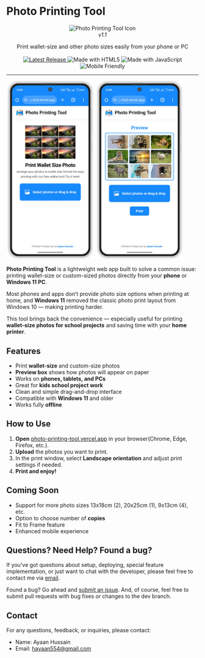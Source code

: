 # **Photo Printing Tool**  

<p align="center">
  <img src="https://cdn-icons-png.flaticon.com/512/839/839184.png" alt="Photo Printing Tool Icon" width="96" height="96"><br>
  <i>v1.1</i>
</p>
<p align="center">
  Print wallet-size and other photo sizes easily from your phone or PC<br><br>

 <!-- Latest Release Badge -->
<a href="https://github.com/Ayaanh001/Photo-Printing-Tool/releases/latest">
  <img src="https://img.shields.io/github/v/release/Ayaanh001/Photo-Printing-Tool?label=Latest%20Release&color=green" alt="Latest Release">
</a>
<!-- HTML5 Badge -->
<img src="https://img.shields.io/badge/Made%20with-HTML5-orange.svg" alt="Made with HTML5">
<!-- JavaScript Badge -->
<img src="https://img.shields.io/badge/Made%20with-JavaScript-yellow.svg" alt="Made with JavaScript">
<!-- Mobile Friendly Badge -->
<img src="https://img.shields.io/badge/Mobile%20Friendly-Yes-blue.svg" alt="Mobile Friendly">
</p>

<hr>
<!-- Home Page Image -->
<picture>
  <source media="(prefers-color-scheme: dark)" srcset="/Assests/Homepage.png" width="230px">
  <img alt="Home Page" src="/Assests/Homepage.png" width="230px">
</picture>

<!-- Preview Page Image -->
<picture>
  <source media="(prefers-color-scheme: dark)" srcset="/Assests/Previewpage.png" width="230px">
  <img alt="Preview Page" src="/Assests/Previewpage.png" width="230px">
</picture>

**Photo Printing Tool** is a lightweight web app built to solve a common issue: printing wallet-size or custom-sized photos directly from your **phone** or **Windows 11 PC**.

Most phones and apps don’t provide photo size options when printing at home, and **Windows 11** removed the classic photo print layout from Windows 10 — making printing harder.

This tool brings back the convenience — especially useful for printing **wallet-size photos for school projects** and saving time with your **home printer**.

## **Features**

- Print **wallet-size** and custom-size photos
- **Preview box** shows how photos will appear on paper
- Works on **phones, tablets, and PCs**  
- Great for **kids school project work**  
- Clean and simple drag-and-drop interface  
- Compatible with **Windows 11** and older  
- Works fully **offline**


## **How to Use**

1. **Open** [photo-printing-tool.vercel.app](https://photo-printing-tool.vercel.app/) in your browser(Chrome, Edge, Firefox, etc.).
2. **Upload** the photos you want to print.
3. In the print window, select **Landscape orientation** and adjust print settings if needed.
4. **Print and enjoy!**

## **Coming Soon**

- Support for more photo sizes 13x18cm (2), 20x25cm (1), 9x13cm (4), etc.  
- Option to choose number of **copies**
- Fit to Frame feature
- Enhanced mobile experience

<h2>Questions? Need Help? Found a bug?</h2>

<p>If you've got questions about setup, deploying, special feature implementation, or just want to chat with the developer, please feel free to contact me via <a href="mailto:hayaan554@gmail.com">email</a>.</p>

<p>Found a bug? Go ahead and <a href="https://github.com/Ayaanh001/Photos-printing-tool/issues">submit an issue</a>. And, of course, feel free to submit pull requests with bug fixes or changes to the dev branch.</p>

## Contact

For any questions, feedback, or inquiries, please contact:

- Name: Ayaan Hussain
- Email: hayaan554@gmail.com
